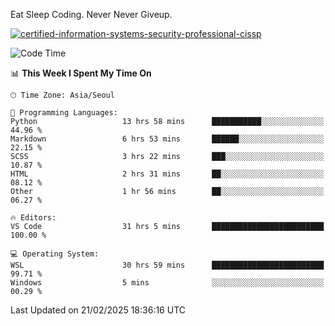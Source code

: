 Eat Sleep Coding.
Never Never Giveup.

[![certified-information-systems-security-professional-cissp](https://user-images.githubusercontent.com/44606727/157613689-acd84ec6-5f8f-4e79-89d9-a8d51f033634.png)](https://www.credly.com/badges/f394a010-85a0-450b-9136-8043af01d71c/public_url)

<!--START_SECTION:waka-->
![Code Time](http://img.shields.io/badge/Code%20Time-3%2C900%20hrs%2054%20mins-blue)

📊 **This Week I Spent My Time On** 

```text
🕑︎ Time Zone: Asia/Seoul

💬 Programming Languages: 
Python                   13 hrs 58 mins      ███████████░░░░░░░░░░░░░░   44.96 % 
Markdown                 6 hrs 53 mins       ██████░░░░░░░░░░░░░░░░░░░   22.15 % 
SCSS                     3 hrs 22 mins       ███░░░░░░░░░░░░░░░░░░░░░░   10.87 % 
HTML                     2 hrs 31 mins       ██░░░░░░░░░░░░░░░░░░░░░░░   08.12 % 
Other                    1 hr 56 mins        ██░░░░░░░░░░░░░░░░░░░░░░░   06.27 % 

🔥 Editors: 
VS Code                  31 hrs 5 mins       █████████████████████████   100.00 % 

💻 Operating System: 
WSL                      30 hrs 59 mins      █████████████████████████   99.71 % 
Windows                  5 mins              ░░░░░░░░░░░░░░░░░░░░░░░░░   00.29 % 
```


 Last Updated on 21/02/2025 18:36:16 UTC
<!--END_SECTION:waka-->
